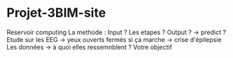# Projet-3BIM-site

Reservoir computing
La methode :
Input ? 
Les etapes ?
Output ? -> predict ?
Etude sur les EEG
-> yeux ouverts fermés
si ça marche -> crise d'épilepsie
Les données -> à quoi elles ressemnblent ?
Votre objectif
